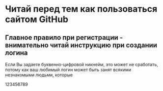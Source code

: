 # Читай перед тем как пользоваться сайтом GitHub
## Главное правило при регистрации - внимательно читай инструкцию при создании логина
Если Вы задаете буквенно-цифровой никнейм, это может не сработать, потому как ваш любимый логин может быть занят всякими незнакомыми людьми, которые



123456789